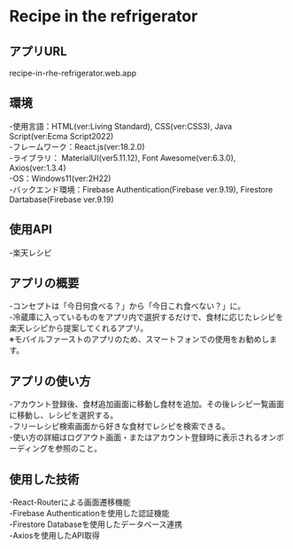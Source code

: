 # Recipe in the refrigerator

## アプリURL
recipe-in-rhe-refrigerator.web.app

## 環境
-使用言語：HTML(ver:Living Standard), CSS(ver:CSS3), Java Script(ver:Ecma Script2022)<br>
-フレームワーク：React.js(ver:18.2.0)<br>
-ライブラリ： MaterialUI(ver5.11.12), Font Awesome(ver:6.3.0), Axios(ver:1.3.4)<br>
-OS：Windows11(ver:2H22)<br>
-バックエンド環境：Firebase Authentication(Firebase ver.9.19), Firestore Dartabase(Firebase ver.9.19)<br>

## 使用API
-楽天レシピ

## アプリの概要
-コンセプトは「今日何食べる？」から「今日これ食べない？」に。<br>
-冷蔵庫に入っているものをアプリ内で選択するだけで、食材に応じたレシピを楽天レシピから提案してくれるアプリ。<br>
※モバイルファーストのアプリのため、スマートフォンでの使用をお勧めします。<br>

## アプリの使い方
-アカウント登録後、食材追加画面に移動し食材を追加。その後レシピ一覧画面に移動し、レシピを選択する。<br>
-フリーレシピ検索画面から好きな食材でレシピを検索できる。<br>
-使い方の詳細はログアウト画面・またはアカウント登録時に表示されるオンボーディングを参照のこと。<br>

## 使用した技術
-React-Routerによる画面遷移機能<br>
-Firebase Authenticationを使用した認証機能<br>
-Firestore Databaseを使用したデータベース連携<br>
-Axiosを使用したAPI取得<br>



